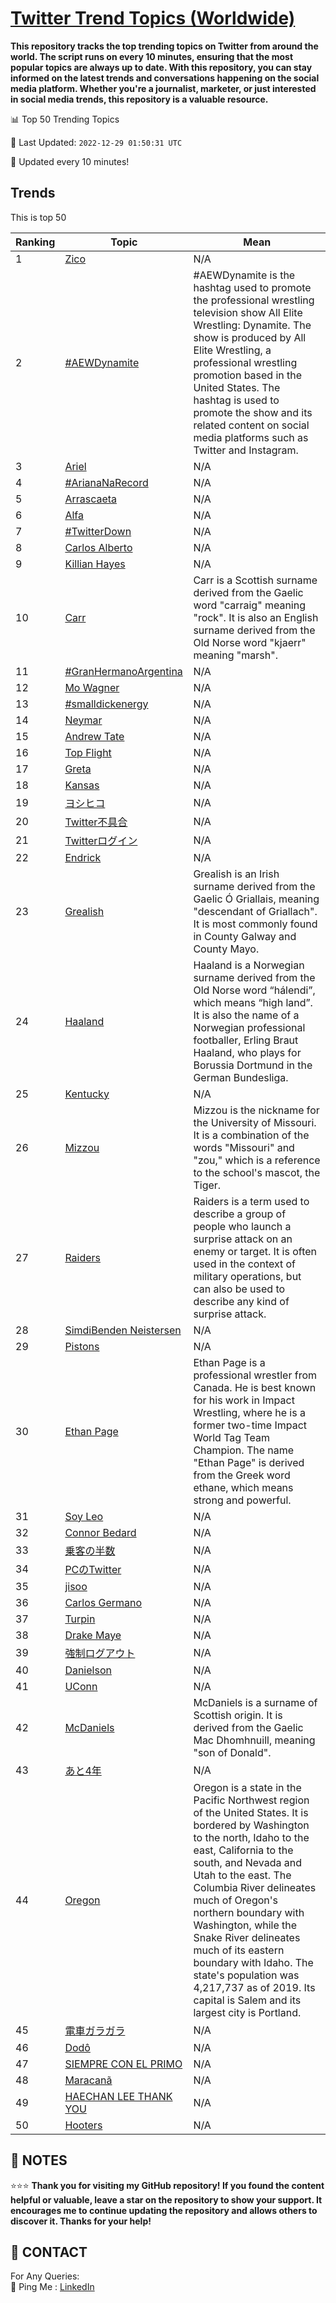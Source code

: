 [Twitter Trend Topics (Worldwide)](https://github.com/ErcinDedeoglu/Twitter-Trend-Topics)
==========

**This repository tracks the top trending topics on Twitter from around the world. 
The script runs on every 10 minutes, ensuring that the most popular topics are always up to date. 
With this repository, you can stay informed on the latest trends and conversations happening on the social media platform. 
Whether you're a journalist, marketer, or just interested in social media trends, this repository is a valuable resource.**


📊 Top 50 Trending Topics

📆 Last Updated: `2022-12-29 01:50:31 UTC`

🔧 Updated every 10 minutes!


## Trends

This is top 50

| Ranking | Topic | Mean |
| ------- | ------------ | ------------ |
| 1 | [Zico](http://twitter.com/search?q=Zico) | N/A |
| 2 | [#AEWDynamite](http://twitter.com/search?q=%23AEWDynamite) | #AEWDynamite is the hashtag used to promote the professional wrestling television show All Elite Wrestling: Dynamite. The show is produced by All Elite Wrestling, a professional wrestling promotion based in the United States. The hashtag is used to promote the show and its related content on social media platforms such as Twitter and Instagram. |
| 3 | [Ariel](http://twitter.com/search?q=Ariel) | N/A |
| 4 | [#ArianaNaRecord](http://twitter.com/search?q=%23ArianaNaRecord) | N/A |
| 5 | [Arrascaeta](http://twitter.com/search?q=Arrascaeta) | N/A |
| 6 | [Alfa](http://twitter.com/search?q=Alfa) | N/A |
| 7 | [#TwitterDown](http://twitter.com/search?q=%23TwitterDown) | N/A |
| 8 | [Carlos Alberto](http://twitter.com/search?q=Carlos+Alberto) | N/A |
| 9 | [Killian Hayes](http://twitter.com/search?q=Killian+Hayes) | N/A |
| 10 | [Carr](http://twitter.com/search?q=Carr) | Carr is a Scottish surname derived from the Gaelic word "carraig" meaning "rock". It is also an English surname derived from the Old Norse word "kjaerr" meaning "marsh". |
| 11 | [#GranHermanoArgentina](http://twitter.com/search?q=%23GranHermanoArgentina) | N/A |
| 12 | [Mo Wagner](http://twitter.com/search?q=Mo+Wagner) | N/A |
| 13 | [#smalldickenergy](http://twitter.com/search?q=%23smalldickenergy) | N/A |
| 14 | [Neymar](http://twitter.com/search?q=Neymar) | N/A |
| 15 | [Andrew Tate](http://twitter.com/search?q=Andrew+Tate) | N/A |
| 16 | [Top Flight](http://twitter.com/search?q=Top+Flight) | N/A |
| 17 | [Greta](http://twitter.com/search?q=Greta) | N/A |
| 18 | [Kansas](http://twitter.com/search?q=Kansas) | N/A |
| 19 | [ヨシヒコ](http://twitter.com/search?q=%e3%83%a8%e3%82%b7%e3%83%92%e3%82%b3) | N/A |
| 20 | [Twitter不具合](http://twitter.com/search?q=Twitter%e4%b8%8d%e5%85%b7%e5%90%88) | N/A |
| 21 | [Twitterログイン](http://twitter.com/search?q=Twitter%e3%83%ad%e3%82%b0%e3%82%a4%e3%83%b3) | N/A |
| 22 | [Endrick](http://twitter.com/search?q=Endrick) | N/A |
| 23 | [Grealish](http://twitter.com/search?q=Grealish) | Grealish is an Irish surname derived from the Gaelic Ó Griallais, meaning "descendant of Griallach". It is most commonly found in County Galway and County Mayo. |
| 24 | [Haaland](http://twitter.com/search?q=Haaland) | Haaland is a Norwegian surname derived from the Old Norse word “hálendi”, which means “high land”. It is also the name of a Norwegian professional footballer, Erling Braut Haaland, who plays for Borussia Dortmund in the German Bundesliga. |
| 25 | [Kentucky](http://twitter.com/search?q=Kentucky) | N/A |
| 26 | [Mizzou](http://twitter.com/search?q=Mizzou) | Mizzou is the nickname for the University of Missouri. It is a combination of the words "Missouri" and "zou," which is a reference to the school's mascot, the Tiger. |
| 27 | [Raiders](http://twitter.com/search?q=Raiders) | Raiders is a term used to describe a group of people who launch a surprise attack on an enemy or target. It is often used in the context of military operations, but can also be used to describe any kind of surprise attack. |
| 28 | [SimdiBenden Neistersen](http://twitter.com/search?q=SimdiBenden+Neistersen) | N/A |
| 29 | [Pistons](http://twitter.com/search?q=Pistons) | N/A |
| 30 | [Ethan Page](http://twitter.com/search?q=Ethan+Page) | Ethan Page is a professional wrestler from Canada. He is best known for his work in Impact Wrestling, where he is a former two-time Impact World Tag Team Champion. The name "Ethan Page" is derived from the Greek word ethane, which means strong and powerful. |
| 31 | [Soy Leo](http://twitter.com/search?q=Soy+Leo) | N/A |
| 32 | [Connor Bedard](http://twitter.com/search?q=Connor+Bedard) | N/A |
| 33 | [乗客の半数](http://twitter.com/search?q=%e4%b9%97%e5%ae%a2%e3%81%ae%e5%8d%8a%e6%95%b0) | N/A |
| 34 | [PCのTwitter](http://twitter.com/search?q=PC%e3%81%aeTwitter) | N/A |
| 35 | [jisoo](http://twitter.com/search?q=jisoo) | N/A |
| 36 | [Carlos Germano](http://twitter.com/search?q=Carlos+Germano) | N/A |
| 37 | [Turpin](http://twitter.com/search?q=Turpin) | N/A |
| 38 | [Drake Maye](http://twitter.com/search?q=Drake+Maye) | N/A |
| 39 | [強制ログアウト](http://twitter.com/search?q=%e5%bc%b7%e5%88%b6%e3%83%ad%e3%82%b0%e3%82%a2%e3%82%a6%e3%83%88) | N/A |
| 40 | [Danielson](http://twitter.com/search?q=Danielson) | N/A |
| 41 | [UConn](http://twitter.com/search?q=UConn) | N/A |
| 42 | [McDaniels](http://twitter.com/search?q=McDaniels) | McDaniels is a surname of Scottish origin. It is derived from the Gaelic Mac Dhomhnuill, meaning "son of Donald". |
| 43 | [あと4年](http://twitter.com/search?q=%e3%81%82%e3%81%a84%e5%b9%b4) | N/A |
| 44 | [Oregon](http://twitter.com/search?q=Oregon) | Oregon is a state in the Pacific Northwest region of the United States. It is bordered by Washington to the north, Idaho to the east, California to the south, and Nevada and Utah to the east. The Columbia River delineates much of Oregon's northern boundary with Washington, while the Snake River delineates much of its eastern boundary with Idaho. The state's population was 4,217,737 as of 2019. Its capital is Salem and its largest city is Portland. |
| 45 | [電車ガラガラ](http://twitter.com/search?q=%e9%9b%bb%e8%bb%8a%e3%82%ac%e3%83%a9%e3%82%ac%e3%83%a9) | N/A |
| 46 | [Dodô](http://twitter.com/search?q=Dod%c3%b4) | N/A |
| 47 | [SIEMPRE CON EL PRIMO](http://twitter.com/search?q=SIEMPRE+CON+EL+PRIMO) | N/A |
| 48 | [Maracanã](http://twitter.com/search?q=Maracan%c3%a3) | N/A |
| 49 | [HAECHAN LEE THANK YOU](http://twitter.com/search?q=HAECHAN+LEE+THANK+YOU) | N/A |
| 50 | [Hooters](http://twitter.com/search?q=Hooters) | N/A |




## 📝 NOTES

⭐⭐⭐ **Thank you for visiting my GitHub repository! If you found the content helpful or valuable, leave a star on the repository to show your support. It encourages me to continue updating the repository and allows others to discover it. Thanks for your help!**

## 📨 CONTACT

 For Any Queries:  
            🏓 Ping Me : [LinkedIn](https://www.linkedin.com/in/ercindedeoglu/)